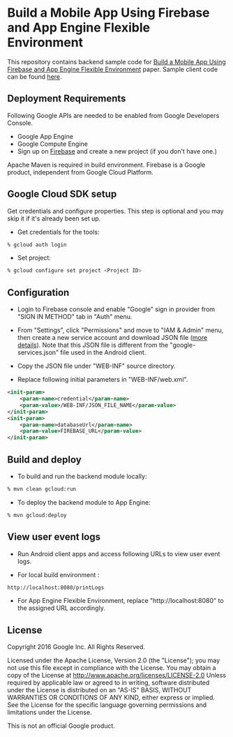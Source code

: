 # Build a Mobile App Using  Firebase and App Engine Flexible Environment

This repository contains backend sample code for 
[Build a Mobile App Using  Firebase and App Engine Flexible Environment](https://cloud.google.com/solutions/mobile/mobile-firebase-app-engine-flexible)
paper. Sample client code can be found
[here](https://github.com/GoogleCloudPlatform/firebase-android-client).


## Deployment Requirements
Following Google APIs are needed to be enabled from Google Developers Console.
- Google App Engine
- Google Compute Engine
- Sign up on [Firebase](https://firebase.corp.google.com/) and create a new project (if you don't have one.)

Apache Maven is required in build environment. Firebase is a Google product, independent from Google Cloud Platform.


## Google Cloud SDK setup
Get credentials and configure properties. This step is optional and you may
skip it if it's already been set up.

- Get credentials for the tools:
```bash
% gcloud auth login
```

- Set project:
```bash
% gcloud configure set project <Project ID>
```


## Configuration
- Login to Firebase console and enable "Google" sign in provider from "SIGN IN METHOD" tab in "Auth" menu.

- From "Settings", click "Permissions" and move to "IAM & Admin" menu, then
create a new service account and download JSON file
([more details](https://firebase.google.com/docs/server/setup#add_firebase_to_your_app)).
Note that this JSON file is different from the "google-services.json"
file used in the Android client.

- Copy the JSON file under "WEB-INF" source directory.

- Replace following initial parameters in "WEB-INF/web.xml".

```xml
<init-param>
	<param-name>credential</param-name>
	<param-value>/WEB-INF/JSON_FILE_NAME</param-value>
</init-param>
<init-param>
	<param-name>databaseUrl</param-name>
	<param-value>FIREBASE_URL</param-value>
</init-param>
```


## Build and deploy
- To build and run the backend module locally:
```bash
% mvn clean gcloud:run
```

- To deploy the backend module to App Engine:
```bash
% mvn gcloud:deploy
```


## View user event logs
- Run Android client apps and access following URLs to view user event logs.

- For local build environment :
```bash
http://localhost:8080/printLogs
```

- For App Engine Flexible Environment, replace "http://localhost:8080" to the assigned URL accordingly.


## License
 Copyright 2016 Google Inc. All Rights Reserved.

 Licensed under the Apache License, Version 2.0 (the "License"); you may not
 use this file except in compliance with the License. You may obtain a copy
 of the License at
      http://www.apache.org/licenses/LICENSE-2.0
Unless required by applicable law or agreed to in writing, software
distributed under the License is distributed on an "AS-IS" BASIS, WITHOUT
WARRANTIES OR CONDITIONS OF ANY KIND, either express or implied.  See the
License for the specific language governing permissions and limitations under
the License.

This is not an official Google product.
